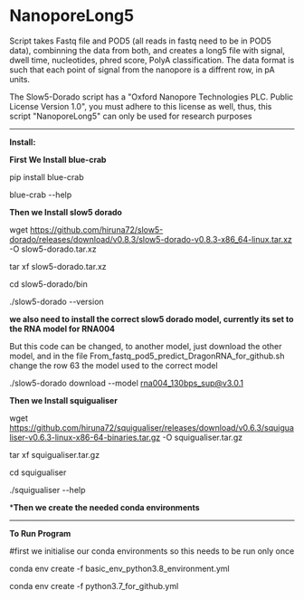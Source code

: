 # NanoporeLong5
Script takes Fastq file and POD5 (all reads in fastq need to be in POD5 data), combinning the data from both, and creates a long5 file with signal, dwell time, nucleotides, phred score, PolyA classification.  The data format is such that each point of signal from the nanopore is a diffrent row, in pA units.

The Slow5-Dorado script has a "Oxford Nanopore Technologies PLC. Public License Version 1.0", you must adhere to this license as well, thus, this script "NanoporeLong5" can only be used for research purposes

----------------------------------------------------------------------------------------------------------------------------------------------

****Install:****

**First We Install blue-crab**

pip install blue-crab

blue-crab --help


**Then we Install slow5 dorado**

wget https://github.com/hiruna72/slow5-dorado/releases/download/v0.8.3/slow5-dorado-v0.8.3-x86_64-linux.tar.xz -O slow5-dorado.tar.xz

tar xf slow5-dorado.tar.xz

cd slow5-dorado/bin

./slow5-dorado --version

**we also need to install the correct slow5 dorado model, currently its set to the RNA model for RNA004**

But this code can be changed, to another model, just download the other model, and in the file From_fastq_pod5_predict_DragonRNA_for_github.sh change the row 63 the model used to the correct model


./slow5-dorado download --model rna004_130bps_sup@v3.0.1

**Then we Install squigualiser**

wget https://github.com/hiruna72/squigualiser/releases/download/v0.6.3/squigualiser-v0.6.3-linux-x86-64-binaries.tar.gz -O squigualiser.tar.gz

tar xf squigualiser.tar.gz

cd squigualiser

./squigualiser --help


***Then we create the needed conda environments**


----------------------------------------------------------------------------------------------------------------------------------------------

**To Run Program**

#first we initialise our conda environments so this needs to be run only once

conda env create -f basic_env_python3.8_environment.yml

conda env create -f python3.7_for_github.yml




